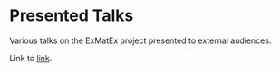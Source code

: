 Presented Talks
===============

Various talks on the ExMatEx project presented to external audiences.

Link to [link](downloads/Cloud+X.pdf "Link").
